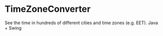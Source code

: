 TimeZoneConverter
=================

See the time in hundreds of different cities and time zones (e.g. EET). Java + Swing
